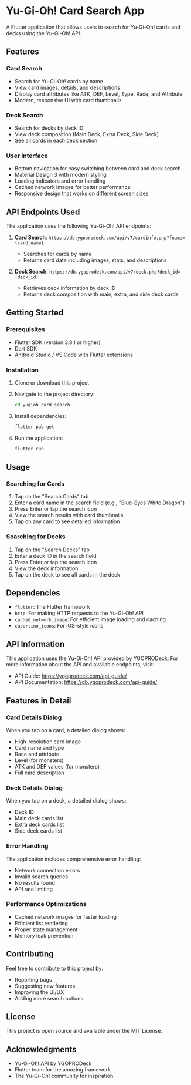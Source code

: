 # Yu-Gi-Oh! Card Search App

A Flutter application that allows users to search for Yu-Gi-Oh! cards and decks using the Yu-Gi-Oh! API.

## Features

### Card Search
- Search for Yu-Gi-Oh! cards by name
- View card images, details, and descriptions
- Display card attributes like ATK, DEF, Level, Type, Race, and Attribute
- Modern, responsive UI with card thumbnails

### Deck Search
- Search for decks by deck ID
- View deck composition (Main Deck, Extra Deck, Side Deck)
- See all cards in each deck section

### User Interface
- Bottom navigation for easy switching between card and deck search
- Material Design 3 with modern styling
- Loading indicators and error handling
- Cached network images for better performance
- Responsive design that works on different screen sizes

## API Endpoints Used

The application uses the following Yu-Gi-Oh! API endpoints:

1. **Card Search**: `https://db.ygoprodeck.com/api/v7/cardinfo.php?fname={card_name}`
   - Searches for cards by name
   - Returns card data including images, stats, and descriptions

2. **Deck Search**: `https://db.ygoprodeck.com/api/v7/deck.php?deck_id={deck_id}`
   - Retrieves deck information by deck ID
   - Returns deck composition with main, extra, and side deck cards

## Getting Started

### Prerequisites
- Flutter SDK (version 3.8.1 or higher)
- Dart SDK
- Android Studio / VS Code with Flutter extensions

### Installation

1. Clone or download this project
2. Navigate to the project directory:
   ```bash
   cd yugioh_card_search
   ```

3. Install dependencies:
   ```bash
   flutter pub get
   ```

4. Run the application:
   ```bash
   flutter run
   ```

## Usage

### Searching for Cards
1. Tap on the "Search Cards" tab
2. Enter a card name in the search field (e.g., "Blue-Eyes White Dragon")
3. Press Enter or tap the search icon
4. View the search results with card thumbnails
5. Tap on any card to see detailed information

### Searching for Decks
1. Tap on the "Search Decks" tab
2. Enter a deck ID in the search field
3. Press Enter or tap the search icon
4. View the deck information
5. Tap on the deck to see all cards in the deck

## Dependencies

- `flutter`: The Flutter framework
- `http`: For making HTTP requests to the Yu-Gi-Oh! API
- `cached_network_image`: For efficient image loading and caching
- `cupertino_icons`: For iOS-style icons

## API Information

This application uses the Yu-Gi-Oh! API provided by YGOPRODeck. For more information about the API and available endpoints, visit:
- API Guide: https://ygoprodeck.com/api-guide/
- API Documentation: https://db.ygoprodeck.com/api-guide/

## Features in Detail

### Card Details Dialog
When you tap on a card, a detailed dialog shows:
- High-resolution card image
- Card name and type
- Race and attribute
- Level (for monsters)
- ATK and DEF values (for monsters)
- Full card description

### Deck Details Dialog
When you tap on a deck, a detailed dialog shows:
- Deck ID
- Main deck cards list
- Extra deck cards list
- Side deck cards list

### Error Handling
The application includes comprehensive error handling:
- Network connection errors
- Invalid search queries
- No results found
- API rate limiting

### Performance Optimizations
- Cached network images for faster loading
- Efficient list rendering
- Proper state management
- Memory leak prevention

## Contributing

Feel free to contribute to this project by:
- Reporting bugs
- Suggesting new features
- Improving the UI/UX
- Adding more search options

## License

This project is open source and available under the MIT License.

## Acknowledgments

- Yu-Gi-Oh! API by YGOPRODeck
- Flutter team for the amazing framework
- The Yu-Gi-Oh! community for inspiration
